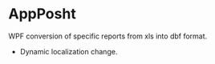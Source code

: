 # AppPosht
WPF conversion of specific reports from xls into dbf format.
- Dynamic localization change.
